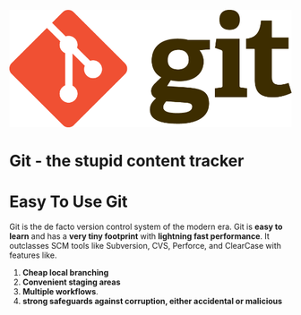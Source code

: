 ![](img/Git-Logo-2Color.png)

# Git - the stupid content tracker

# Easy To Use Git

Git is the de facto version control system of the modern era. Git is **easy to learn** and has a **very tiny footprint** with **lightning fast performance**. It outclasses SCM tools like Subversion, CVS, Perforce, and ClearCase with features like.

1.  **Cheap local branching**
2.  **Convenient staging areas** 
3.  **Multiple workflows**.
4.  **strong safeguards against corruption, either accidental or malicious**

